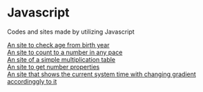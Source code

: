# Javascript
 Codes and sites made by utilizing Javascript
 
<a href="https://kaioshinrodrigues.github.io/Javascript/AgeChecker/"> An site to check age from birth year</a> <br>
<a href="https://kaioshinrodrigues.github.io/Javascript/Counting/"> An site to count to a number in any pace</a> <br>
<a href="https://kaioshinrodrigues.github.io/Javascript/MultiplicationTable/"> An site of a simple multiplication table</a> <br>
<a href="https://kaioshinrodrigues.github.io/Javascript/NumberAnalyzer/"> An site to get number properties</a> <br>
<a href="https://kaioshinrodrigues.github.io/Javascript/TimeofDayGradients/"> An site that shows the current system time with changing gradient accordinggly to it</a> <br>
